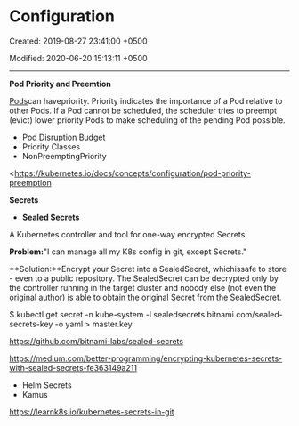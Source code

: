 # Configuration

Created: 2019-08-27 23:41:00 +0500

Modified: 2020-06-20 15:13:11 +0500

---

**Pod Priority and Preemtion**

[Pods](https://kubernetes.io/docs/user-guide/pods)can havepriority. Priority indicates the importance of a Pod relative to other Pods. If a Pod cannot be scheduled, the scheduler tries to preempt (evict) lower priority Pods to make scheduling of the pending Pod possible.


-   Pod Disruption Budget
-   Priority Classes
-   NonPreemptingPriority



<https://kubernetes.io/docs/concepts/configuration/pod-priority-preemption



**Secrets**
-   **Sealed Secrets**

A Kubernetes controller and tool for one-way encrypted Secrets



**Problem:**"I can manage all my K8s config in git, except Secrets."

**Solution:**Encrypt your Secret into a SealedSecret, whichissafe to store - even to a public repository. The SealedSecret can be decrypted only by the controller running in the target cluster and nobody else (not even the original author) is able to obtain the original Secret from the SealedSecret.



$ kubectl get secret -n kube-system -l sealedsecrets.bitnami.com/sealed-secrets-key -o yaml > master.key



<https://github.com/bitnami-labs/sealed-secrets>

<https://medium.com/better-programming/encrypting-kubernetes-secrets-with-sealed-secrets-fe363149a211>


-   Helm Secrets
-   Kamus



<https://learnk8s.io/kubernetes-secrets-in-git>
